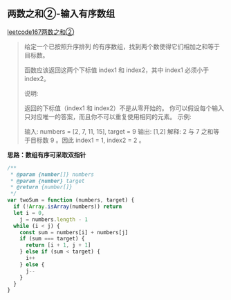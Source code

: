 ## 两数之和②-输入有序数组

[leetcode167两数之和②](https://leetcode-cn.com/problems/two-sum-ii-input-array-is-sorted/)

> 给定一个已按照升序排列 的有序数组，找到两个数使得它们相加之和等于目标数。
>
> 函数应该返回这两个下标值 index1 和 index2，其中 index1 必须小于 index2。
>
> 说明:
>
> 返回的下标值（index1 和 index2）不是从零开始的。
> 你可以假设每个输入只对应唯一的答案，而且你不可以重复使用相同的元素。
> 示例:
>
> 输入: numbers = [2, 7, 11, 15], target = 9
> 输出: [1,2]
> 解释: 2 与 7 之和等于目标数 9 。因此 index1 = 1, index2 = 2 。

**思路：数组有序可采取双指针**

```javascript
/**
 * @param {number[]} numbers
 * @param {number} target
 * @return {number[]}
 */
var twoSum = function (numbers, target) {
  if (!Array.isArray(numbers)) return
  let i = 0,
    j = numbers.length - 1
  while (i < j) {
    const sum = numbers[i] + numbers[j]
    if (sum === target) {
      return [i + 1, j + 1]
    } else if (sum < target) {
      i++
    } else {
      j--
    }
  }
}
```

